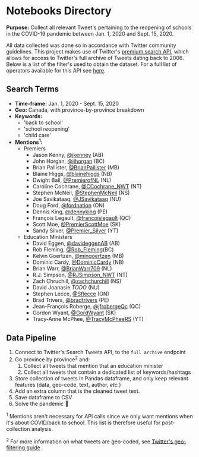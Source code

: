 # Notebooks Directory

**Purpose:** Collect all relevant Tweet's pertaining to the reopening of schools in the COVID-19 pandemic between Jan. 1, 2020 and Sept. 15, 2020.

All data collected was done so in accordance with Twitter community guidelines. This project makes use of Twitter's [premium search API](https://developer.twitter.com/en/docs/tweets/search/overview/premium), which allows for access to Twitter's full archive of Tweets dating back to 2006. Below is a list of the filter's used to obtain the dataset. For a full list of operators available for this API see [here](https://developer.twitter.com/en/docs/tweets/search/overview/premium#AvailableOperators).

## Search Terms

* **Time-frame:** Jan. 1, 2020 - Sept. 15, 2020
* **Geo:** Canada, with province-by-province breakdown
* **Keywords:**
  * 'back to school'
  * 'school reopening'
  * 'child care'
* **Mentions<sup>1</sup>:**
  * Premiers
    * Jason Kenny, [@jkenney](https://twitter.com/jkenney) (AB)
    * John Horgan, [@jjhorgan](https://twitter.com/jjhorgan) (BC)
    * Brian Pallister, [@BrianPallister](https://twitter.com/BrianPallister) (MB)
    * Blaine Higgs, [@blainehiggs](https://twitter.com/blainehiggs) (NB)
    * Dwight Ball, [@PremierofNL](https://twitter.com/PremierofNL) (NL)
    * Caroline Cochrane, [@CCochrane_NWT](https://twitter.com/CCochrane_NWT) (NT)
    * Stephen McNeil, [@StephenMcNeil](https://twitter.com/StephenMcNeil) (NS)
    * Joe Savikataaq, [@JSavikataaq](https://twitter.com/JSavikataaq) (NU)
    * Doug Ford, [@fordnation](https://twitter.com/fordnation) (ON)
    * Dennis King, [@dennyking](https://twitter.com/dennyking) (PE)
    * François Legault, [@francoislegault](https://twitter.com/francoislegault) (QC)
    * Scott Moe, [@PremierScottMoe](https://twitter.com/PremierScottMoe) (SK)
    * Sandy Silver, [@Premier_Silver](https://twitter.com/Premier_Silver) (YT)
  * Education Ministers
    * David Eggen, [@davideggenAB](https://twitter.com/davideggenAB) (AB)
    * Rob Fleming, [@Rob_Fleming](https://twitter.com/Rob_Fleming)(BC)
    * Kelvin Goertzen, [@mingoertzen](https://twitter.com/mingoertzen) (MB)
    * Dominic Cardy, [@DominicCardy](https://twitter.com/DominicCardy) (NB)
    * Brian Warr, [@BrianWarr709](https://twitter.com/BrianWarr709) (NL)
    * R.J. Simpson, [@RJSimpson_NWT](https://twitter.com/RJSimpson_NWT) (NT)
    * Zach Chruchill, [@zachchurchill](https://twitter.com/zachchurchill) (NS)
    * David Joanasie *TODO* (NU)
    * Stephen Lecce, [@Sflecce](https://twitter.com/Sflecce) (ON)
    * Brad Trivers, [@bradtrivers](https://twitter.com/bradtrivers) (PE)
    * Jean-François Roberge, [@jfrobergeQc](https://twitter.com/jfrobergeQc) (QC)
    * Gordon Wyant, [@GordWyant](https://twitter.com/GordWyant) (SK)
    * Tracy-Anne McPhee, [@TracyMcPheeRS](https://twitter.com/TracyMcPheeRS) (YT)

## Data Pipeline

1. Connect to Twitter's Search Tweets API, to the `full archive` endpoint
2. Go province by province<sup>2</sup> and:
    1. Collect all tweets that mention that an education minister
    2. Collect all tweets that contain a dedicated list of keywords/hashtags
3. Store collection of tweets in Pandas dataframe, and only keep relevant features (data, geo-code, text, author, *etc.*)
4. Add an extra column that is the cleaned tweet text.
5. Save dataframe to CSV
6. Solve the pandemic 🎊

<sup>1</sup> Mentions aren't necessary for API calls since we only want mentions
when it's about COVID/back to school. This list is therefore useful for 
post-collection analysis.

<sup>2</sup> For more information on what tweets are geo-coded, see [Twitter's geo-filtering guide](https://developer.twitter.com/en/docs/tutorials/filtering-tweets-by-location)
